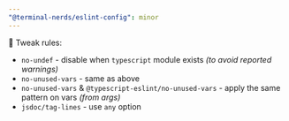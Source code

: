 ```yaml
---
"@terminal-nerds/eslint-config": minor
---
```


🔧 Tweak rules:

-   `no-undef` - disable when `typescript` module exists _(to avoid reported warnings)_
-   `no-unused-vars` - same as above
-   `no-unused-vars` & `@typescript-eslint/no-unused-vars` - apply the same pattern on vars _(from args)_
-   `jsdoc/tag-lines` - use `any` option
